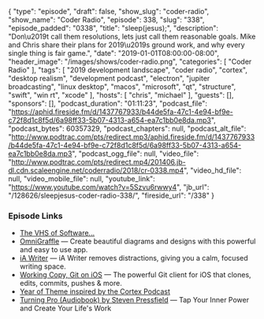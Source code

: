 {
  "type": "episode",
  "draft": false,
  "show_slug": "coder-radio",
  "show_name": "Coder Radio",
  "episode": 338,
  "slug": "338",
  "episode_padded": "0338",
  "title": "sleep(jesus);",
  "description": "Don\u2019t call them resolutions, lets just call them reasonable goals. Mike and Chris share their plans for 2019\u2019s ground work, and why every single thing is fair game.",
  "date": "2019-01-01T08:00:00-08:00",
  "header_image": "/images/shows/coder-radio.png",
  "categories": [
    "Coder Radio"
  ],
  "tags": [
    "2019 development landscape",
    "coder radio",
    "cortex",
    "desktop realism",
    "development podcast",
    "electron",
    "jupiter broadcasting",
    "linux desktop",
    "macos",
    "microsoft",
    "qt",
    "structure",
    "swift",
    "win rt",
    "xcode"
  ],
  "hosts": [
    "chris",
    "michael"
  ],
  "guests": [],
  "sponsors": [],
  "podcast_duration": "01:11:23",
  "podcast_file": "https://aphid.fireside.fm/d/1437767933/b44de5fa-47c1-4e94-bf9e-c72f8d1c8f5d/6a98ff33-5b07-4313-a654-ea7c1bb0e8da.mp3",
  "podcast_bytes": 60357329,
  "podcast_chapters": null,
  "podcast_alt_file": "http://www.podtrac.com/pts/redirect.mp3/aphid.fireside.fm/d/1437767933/b44de5fa-47c1-4e94-bf9e-c72f8d1c8f5d/6a98ff33-5b07-4313-a654-ea7c1bb0e8da.mp3",
  "podcast_ogg_file": null,
  "video_file": "http://www.podtrac.com/pts/redirect.mp4/201406.jb-dl.cdn.scaleengine.net/coderradio/2018/cr-0338.mp4",
  "video_hd_file": null,
  "video_mobile_file": null,
  "youtube_link": "https://www.youtube.com/watch?v=5Szvu6rwwy4",
  "jb_url": "/128626/sleepjesus-coder-radio-338/",
  "fireside_url": "/338"
}


### Episode Links

  * [The VHS of Software... ](https://slexy.org/view/s2j5NxoNZg "The VHS of Software... ")
  * [OmniGraffle](https://www.omnigroup.com/omnigraffle/ "OmniGraffle") — Create beautiful diagrams and designs with this powerful and easy to use app.
  * [iA Writer](https://ia.net/writer "iA Writer") — iA Writer removes distractions, giving you a calm, focused writing space.
  * [Working Copy, Git on iOS](https://workingcopyapp.com/ "Working Copy, Git on iOS") — The powerful Git client for iOS that clones, edits, commits, pushes & more.
  * [Year of Theme inspired by the Cortex Podcast](https://www.youtube.com/channel/UCqoy014xOu7ICwgLWHd9BzQ/videos "Year of Theme inspired by the Cortex Podcast")
  * [Turning Pro (Audiobook) by Steven Pressfield](https://www.audible.com/pd/Turning-Pro-Audiobook/B07FWJ4QBZ?ref=a_lib_c4_libItem_5_B07FWJ4QBZ&pf_rd_p=ae76b2bb-e63d-4a67-b357-dab3dee05ca1&pf_rd_r=09W4MFAT9TTBQGXNA5RF& "Turning Pro \(Audiobook\) by Steven Pressfield") — Tap Your Inner Power and Create Your Life's Work


